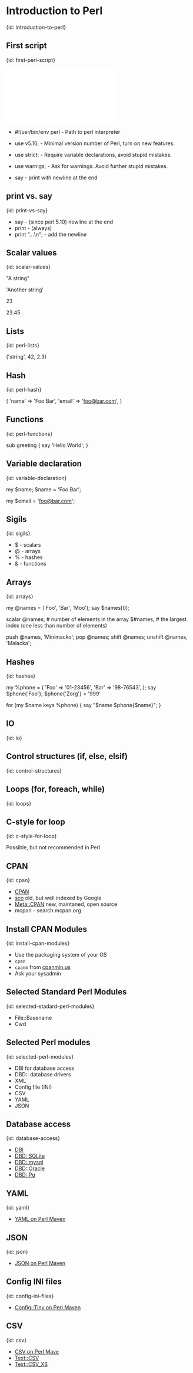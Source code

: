 # Introduction to Perl
{id: introduction-to-perl}

## First script
{id: first-perl-script}

![](examples/hello_world.pl)

* #!/usr/bin/env perl  - Path to perl interpreter
* use v5.10;           - Minimal version number of Perl, turn on new features.
* use strict;          - Require variable declarations, avoid stupid mistakes.
* use warnigs;         - Ask for warnings. Avoid further stupid mistakes. 

* say                  - print with newline at the end

## print vs. say
{id: print-vs-say}

* say   - (since perl 5.10) newline at the end
* print - (always)
* print "...\n";    - add the newline

## Scalar values
{id: scalar-values}

"A string"

'Another string'

23

23.45

## Lists
{id: perl-lists}

('string', 42, 2.3)

## Hash
{id: perl-hash}

(
    'name'  => 'Foo Bar',
    'email' => 'foo@bar.com',
) 


## Functions
{id: perl-functions}

sub greeting {
    say 'Hello World';
}


## Variable declaration
{id: variable-declaration}

my $name;
$name = 'Foo Bar';

my $email = 'foo@bar.com';

## Sigils
{id: sigils}

* $ - scalars
* @ - arrays
* % - hashes
* & - functions

## Arrays
{id: arrays}

my @names = ('Foo', 'Bar', 'Moo');
say $names[0];

scalar @names;      # number of elements in the array
$#names;            # the largest index (one less than number of elements)

push @names, 'Minimacko';
pop @names;
shift @names;
unshift @names, 'Malacka';

## Hashes
{id: hashes}

my %phone = (
    'Foo' => '01-23456',
    'Bar' => '98-76543',
);
say $phone{'Foo'};
$phone{'Zorg'} = '999'

for (my $name keys %phone) {
    say "$name $phone{$name}";
}


## IO
{id: io}

## Control structures (if, else, elsif)
{id: control-structures}


## Loops (for, foreach, while)
{id: loops}


## C-style for loop
{id: c-style-for-loop}

Possible, but not recommended in Perl.


## CPAN
{id: cpan}

* [CPAN](https://www.cpan.org/)
* [sco](http://search.cpan.org/) old, but well indexed by Google
* [Meta::CPAN](https://metacpan.org/) new, maintaned, open source
* mcpan - search.mcpan.org

## Install CPAN Modules
{id: install-cpan-modules}

* Use the packaging system of your OS
* `cpan`
* `cpanm` from [cpanmin.us](https://cpanmin.us/)
* Ask your sysadmin

## Selected Standard Perl Modules
{id: selected-stadard-perl-modules}

* File::Basename
* Cwd 

## Selected Perl modules
{id: selected-perl-modules}

* DBI for database access
* DBD:: database drivers
* XML
* Config file (INI)
* CSV
* YAML
* JSON

## Database access
{id: database-access}

* [DBI](https://metacpan.org/pod/DBI)
* [DBD::SQLite](https://metacpan.org/pod/DBD::SQLite)
* [DBD::mysql](https://metacpan.org/pod/DBD::mysql)
* [DBD::Oracle](https://metacpan.org/pod/DBD::Oracle)
* [DBD::Pg](https://metacpan.org/pod/DBD::Pg)

## YAML
{id: yaml}

* [YAML on Perl Maven](https://perlmaven.com/yaml)

## JSON
{id: json}

* [JSON on Perl Maven](https://perlmaven.com/json)

## Config INI files
{id: config-ini-files}

* [Config::Tiny on Perl Maven](https://perlmaven.com/pro/reading-configuration-files-in-perl)

## CSV
{id: csv}

* [CSV on Perl Mave](https://perlmaven.com/csv)
* [Text::CSV](https://metacpan.org/pod/Text::CSV)
* [Text::CSV_XS](https://metacpan.org/pod/Text::CSV)


